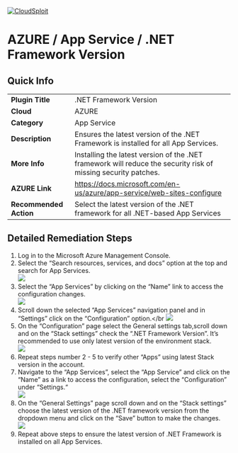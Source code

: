 [![CloudSploit](https://cloudsploit.com/img/logo-new-big-text-100.png "CloudSploit")](https://cloudsploit.com)

# AZURE / App Service / .NET Framework Version

## Quick Info

| | |
|-|-|
| **Plugin Title** | .NET Framework Version |
| **Cloud** | AZURE |
| **Category** | App Service |
| **Description** | Ensures the latest version of the .NET Framework is installed for all App Services. |
| **More Info** | Installing the latest version of the .NET framework will reduce the security risk of missing security patches. |
| **AZURE Link** | https://docs.microsoft.com/en-us/azure/app-service/web-sites-configure |
| **Recommended Action** | Select the latest version of the .NET framework for all .NET-based App Services |

## Detailed Remediation Steps

1. Log in to the Microsoft Azure Management Console.
2. Select the “Search resources, services, and docs” option at the top and search for App Services. </br> <img src=“/resources/azure/appservice/.net-framework-version/step2.png”/>
3. Select the “App Services” by clicking on the “Name” link to access the configuration changes.</br> <img src=“/resources/azure/appservice/.net-framework-version/step3.png”/>
4. Scroll down the selected “App Services” navigation panel and in “Settings” click on the “Configuration” option.</br <img src=“/resources/azure/appservice/.net-framework-version/step4.png”/>
5. On the “Configuration” page select the General settings tab,scroll down and on the “Stack settings” check the “.NET Framework Version”. It’s recommended to use only latest version of the environment stack.</br> <img src=“/resources/azure/appservice/.net-framework-version/step5.png”/>
6. Repeat steps number 2 - 5 to verify other “Apps” using latest Stack version in the account.</br>
7. Navigate to the “App Services”, select the “App Service” and click on the “Name” as a link to access the configuration, select the “Configuration” under “Settings.“</br> <img src=“/resources/azure/appservice/.net-framework-version/step7.png”/> </br>
8. On the “General Settings” page scroll down and on the “Stack settings” choose the latest version of the .NET framework version from the dropdown menu and click on the “Save” button to make the changes.</br> <img src=“/resources/azure/appservice/.net-framework-version/step8.png”/>
9. Repeat above steps to ensure the latest version of .NET Framework is installed on all App Services. </br>
